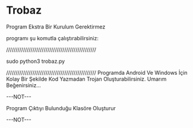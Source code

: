 # Trobaz
Program Ekstra Bir Kurulum Gerektirmez

programı şu komutla çalıştırabilirsiniz:

////////////////////////////////////////////////

sudo python3 trobaz.py

////////////////////////////////////////////////
Programda Android Ve Windows İçin Kolay Bir Şekilde Kod Yazmadan Trojan Oluşturabilirsiniz.
Umarım Beğenirsiniz... 

---NOT---

Program Çıktıyı Bulunduğu Klasöre Oluşturur 

---NOT---
